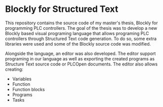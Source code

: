 # Blockly for Structured Text

This repository contains the source code of my master's thesis, Blockly for programming PLC controllers.
The goal of the thesis was to develop a new Blockly based visual programing language that allows programing PLC controllers through Structured Text code generation.
To do so, some extra libraries were used and some of the Blockly source code was modified.

Alongside the language, an editor was also developed. The editor support programing in our language as well as exporting the created programs as Structure Text source code or PLCOpen documents. The editor also allows creating:

* Variables
* Function
* Function blocks
* Programs
* Tasks
